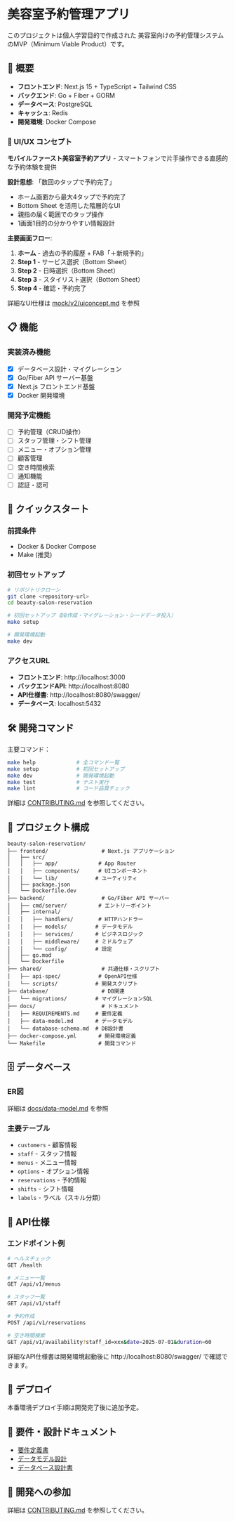 # 美容室予約管理アプリ

このプロジェクトは個人学習目的で作成された
美容室向けの予約管理システムのMVP（Minimum Viable Product）です。

## 🎯 概要

- **フロントエンド**: Next.js 15 + TypeScript + Tailwind CSS
- **バックエンド**: Go + Fiber + GORM
- **データベース**: PostgreSQL
- **キャッシュ**: Redis
- **開発環境**: Docker Compose

### 📱 UI/UX コンセプト
**モバイルファースト美容室予約アプリ** - スマートフォンで片手操作できる直感的な予約体験を提供

**設計思想**: 「数回のタップで予約完了」
- ホーム画面から最大4タップで予約完了
- Bottom Sheet を活用した階層的なUI
- 親指の届く範囲でのタップ操作
- 1画面1目的の分かりやすい情報設計

**主要画面フロー**:
1. **ホーム** - 過去の予約履歴 + FAB「＋新規予約」
2. **Step 1** - サービス選択（Bottom Sheet）
3. **Step 2** - 日時選択（Bottom Sheet）
4. **Step 3** - スタイリスト選択（Bottom Sheet）
5. **Step 4** - 確認・予約完了

詳細なUI仕様は [mock/v2/uiconcept.md](mock/v2/uiconcept.md) を参照

## 📋 機能

### 実装済み機能
- [x] データベース設計・マイグレーション
- [x] Go/Fiber API サーバー基盤
- [x] Next.js フロントエンド基盤
- [x] Docker 開発環境

### 開発予定機能
- [ ] 予約管理（CRUD操作）
- [ ] スタッフ管理・シフト管理
- [ ] メニュー・オプション管理
- [ ] 顧客管理
- [ ] 空き時間検索
- [ ] 通知機能
- [ ] 認証・認可

## 🚀 クイックスタート

### 前提条件
- Docker & Docker Compose
- Make (推奨)

### 初回セットアップ
```bash
# リポジトリクローン
git clone <repository-url>
cd beauty-salon-reservation

# 初回セットアップ（DB作成・マイグレーション・シードデータ投入）
make setup

# 開発環境起動
make dev
```

### アクセスURL
- **フロントエンド**: http://localhost:3000
- **バックエンドAPI**: http://localhost:8080
- **API仕様書**: http://localhost:8080/swagger/
- **データベース**: localhost:5432

## 🛠️ 開発コマンド

主要コマンド：
```bash
make help             # 全コマンド一覧
make setup            # 初回セットアップ
make dev              # 開発環境起動
make test             # テスト実行
make lint             # コード品質チェック
```

詳細は [CONTRIBUTING.md](CONTRIBUTING.md) を参照してください。

## 📁 プロジェクト構成

```
beauty-salon-reservation/
├── frontend/                 # Next.js アプリケーション
│   ├── src/
│   │   ├── app/             # App Router
│   │   ├── components/      # UIコンポーネント
│   │   └── lib/            # ユーティリティ
│   ├── package.json
│   └── Dockerfile.dev
├── backend/                  # Go/Fiber API サーバー
│   ├── cmd/server/          # エントリーポイント
│   ├── internal/
│   │   ├── handlers/        # HTTPハンドラー
│   │   ├── models/         # データモデル
│   │   ├── services/       # ビジネスロジック
│   │   ├── middleware/     # ミドルウェア
│   │   └── config/         # 設定
│   ├── go.mod
│   └── Dockerfile
├── shared/                   # 共通仕様・スクリプト
│   ├── api-spec/            # OpenAPI仕様
│   └── scripts/            # 開発スクリプト
├── database/                 # DB関連
│   └── migrations/         # マイグレーションSQL
├── docs/                     # ドキュメント
│   ├── REQUIREMENTS.md     # 要件定義
│   ├── data-model.md       # データモデル
│   └── database-schema.md  # DB設計書
├── docker-compose.yml       # 開発環境定義
└── Makefile                 # 開発コマンド
```

## 🗄️ データベース

### ER図
詳細は [docs/data-model.md](docs/data-model.md) を参照

### 主要テーブル
- `customers` - 顧客情報
- `staff` - スタッフ情報
- `menus` - メニュー情報
- `options` - オプション情報
- `reservations` - 予約情報
- `shifts` - シフト情報
- `labels` - ラベル（スキル分類）

## 🔧 API仕様

### エンドポイント例
```bash
# ヘルスチェック
GET /health

# メニュー一覧
GET /api/v1/menus

# スタッフ一覧
GET /api/v1/staff

# 予約作成
POST /api/v1/reservations

# 空き時間検索
GET /api/v1/availability?staff_id=xxx&date=2025-07-01&duration=60
```

詳細なAPI仕様書は開発環境起動後に http://localhost:8080/swagger/ で確認できます。


## 🚢 デプロイ

本番環境デプロイ手順は開発完了後に追加予定。

## 📝 要件・設計ドキュメント

- [要件定義書](docs/REQUIREMENTS.md)
- [データモデル設計](docs/data/data-model.md)
- [データベース設計書](docs/data/database-schema.md)

## 🤝 開発への参加

詳細は [CONTRIBUTING.md](CONTRIBUTING.md) を参照してください。
